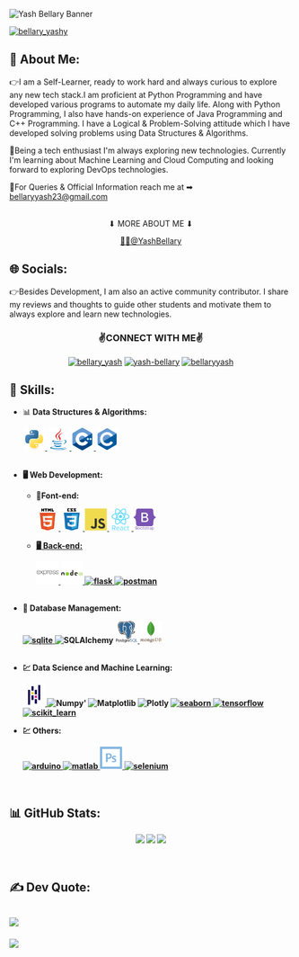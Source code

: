 ![Yash Bellary Banner](https://user-images.githubusercontent.com/88725274/194371334-05cf5156-e80e-4fda-bc96-ea807e989f04.png)

<p align="left"> <a href="https://twitter.com/intent/follow?screen_name=bellary_yash" target="blank"><img src="https://img.shields.io/twitter/follow/bellary_yash?logo=twitter&style=for-the-badge" alt="bellary_yashy"/></a></p>

## 🌟 About Me:

👉I am a Self-Learner, ready to work hard and always curious to explore any new tech stack.I am proficient at Python Programming and have developed various programs to automate my daily life. Along with Python Programming, I also have hands-on experience of Java Programming and C++ Programming. I have a Logical & Problem-Solving attitude which I have developed solving problems using Data Structures & Algorithms.

🌱Being a tech enthusiast I'm always exploring new technologies. Currently I'm learning about Machine Learning and Cloud Computing and looking forward to exploring DevOps technologies.

📧For Queries & Official Information reach me at ➡ bellaryyash23@gmail.com

<br>

<div align="center">
⬇ MORE ABOUT ME ⬇

<a href="https://bellaryyash23.github.io/Personal_Website/" >👨‍💻@YashBellary</a> 
</div>


## 🌐 Socials:

👉Besides Development, I am also an active community contributor. I share my reviews and thoughts to guide other students and motivate them to always explore and learn new technologies.

<div align="center">
<h3 align="center">✌CONNECT WITH ME✌</h3>

<a href="https://twitter.com/bellary_yash" target="blank"><img align="center" src="https://raw.githubusercontent.com/rahuldkjain/github-profile-readme-generator/master/src/images/icons/Social/twitter.svg" alt="bellary_yash" height="30" width="40" /></a>
<a href="https://linkedin.com/in/yash-bellary" target="blank"><img align="center" src="https://raw.githubusercontent.com/rahuldkjain/github-profile-readme-generator/master/src/images/icons/Social/linked-in-alt.svg" alt="yash-bellary" height="30" width="40" /></a>
<a href="https://instagram.com/bellaryyash" target="blank"><img align="center" src="https://raw.githubusercontent.com/rahuldkjain/github-profile-readme-generator/master/src/images/icons/Social/instagram.svg" alt="bellaryyash" height="30" width="40" /></a>

</div>

## 💪 Skills:

<ul>

<li>📊<strong> Data Structures & Algorithms:

<a href="https://www.python.org" target="_blank" rel="noreferrer"> <img src="https://raw.githubusercontent.com/devicons/devicon/master/icons/python/python-original.svg" alt="python" width="40" height="40"/> </a>
<a href="https://www.java.com" target="_blank" rel="noreferrer"> <img src="https://raw.githubusercontent.com/devicons/devicon/master/icons/java/java-original.svg" alt="java" width="40" height="40"/> </a>
<a href="https://www.w3schools.com/cpp/" target="_blank" rel="noreferrer"> <img src="https://raw.githubusercontent.com/devicons/devicon/master/icons/cplusplus/cplusplus-original.svg" alt="cplusplus" width="40" height="40"/> </a>
<a href="https://www.cprogramming.com/" target="_blank" rel="noreferrer"> <img src="https://raw.githubusercontent.com/devicons/devicon/master/icons/c/c-original.svg" alt="c" width="40" height="40"/> </a>

<br>

<li>🖥<strong>  Web Development: 
<ul>
<li> 🎨Font-end: 

<a href="https://www.w3.org/html/" target="_blank" rel="noreferrer"> <img src="https://raw.githubusercontent.com/devicons/devicon/master/icons/html5/html5-original-wordmark.svg" alt="html5" width="40" height="40"/> </a>
<a href="https://www.w3schools.com/css/" target="_blank" rel="noreferrer"> <img src="https://raw.githubusercontent.com/devicons/devicon/master/icons/css3/css3-original-wordmark.svg" alt="css3" width="40" height="40"/> </a>
<a href="https://developer.mozilla.org/en-US/docs/Web/JavaScript" target="_blank" rel="noreferrer"> <img src="https://raw.githubusercontent.com/devicons/devicon/master/icons/javascript/javascript-original.svg" alt="javascript" width="40" height="40"/> </a>
<a href="https://reactjs.org/" target="_blank" rel="noreferrer"> <img src="https://raw.githubusercontent.com/devicons/devicon/master/icons/react/react-original-wordmark.svg" alt="react" width="40" height="40"/> </a>
<img src="https://raw.githubusercontent.com/devicons/devicon/master/icons/bootstrap/bootstrap-plain-wordmark.svg" alt="bootstrap" width="40" height="40"/> </a> <a href="https://www.cprogramming.com/" target="_blank" rel="noreferrer">

<li> 🖥 Back-end:

<a href="https://expressjs.com" target="_blank" rel="noreferrer"> <img src="https://raw.githubusercontent.com/devicons/devicon/master/icons/express/express-original-wordmark.svg" alt="express" width="40" height="40"/> </a>
<a href="https://nodejs.org" target="_blank" rel="noreferrer"> <img src="https://raw.githubusercontent.com/devicons/devicon/master/icons/nodejs/nodejs-original-wordmark.svg" alt="nodejs" width="40" height="40"/> </a>
<a href="https://flask.palletsprojects.com/" target="_blank" rel="noreferrer"> <img src="https://www.vectorlogo.zone/logos/pocoo_flask/pocoo_flask-icon.svg" alt="flask" width="40" height="40"/> </a>
</a> <a href="https://postman.com" target="_blank" rel="noreferrer"> <img src="https://www.vectorlogo.zone/logos/getpostman/getpostman-icon.svg" alt="postman" width="40" height="40"/> </a>

</ul>
<br>
<li>🎁<strong>  Database Management:

<a href="https://www.sqlite.org/" target="_blank" rel="noreferrer"> <img src="https://www.vectorlogo.zone/logos/sqlite/sqlite-icon.svg" alt="sqlite" width="40" height="40"/> </a>
![SQLAlchemy](https://img.shields.io/badge/sqlalchemy-%231572B6.svg?style=for-the-badge&logo=SQL&logoColor=white)
<a href="https://www.postgresql.org" target="_blank" rel="noreferrer"> <img src="https://raw.githubusercontent.com/devicons/devicon/master/icons/postgresql/postgresql-original-wordmark.svg" alt="postgresql" width="40" height="40"/> </a>
<a href="https://www.mongodb.com/" target="_blank" rel="noreferrer"> <img src="https://raw.githubusercontent.com/devicons/devicon/master/icons/mongodb/mongodb-original-wordmark.svg" alt="mongodb" width="40" height="40"/> </a>

<br>
<li>💹<strong>  Data Science and Machine Learning:

<a href="https://pandas.pydata.org/" target="_blank" rel="noreferrer"> <img src="https://raw.githubusercontent.com/devicons/devicon/2ae2a900d2f041da66e950e4d48052658d850630/icons/pandas/pandas-original.svg" alt="pandas" width="40" height="40"/> </a>
![Numpy](https://img.shields.io/badge/Numpy-%2320232a.svg?style=for-the-badge&logo=Numpy&logoColor=%2361DAFB)'
![Matplotlib](https://img.shields.io/badge/Matplotlib-%23ED8B00.svg?style=for-the-badge&logo=Matplotlib&logoColor=white)
![Plotly](https://img.shields.io/badge/Plotly-%23404d59.svg?style=for-the-badge&logo=Plotly&logoColor=%2361DAFB) 
<a href="https://seaborn.pydata.org/" target="_blank" rel="noreferrer"> <img src="https://seaborn.pydata.org/_images/logo-mark-lightbg.svg" alt="seaborn" width="40" height="40"/> </a> 
<a href="https://www.tensorflow.org" target="_blank" rel="noreferrer"> <img src="https://www.vectorlogo.zone/logos/tensorflow/tensorflow-icon.svg" alt="tensorflow" width="40" height="40"/> </a>
<a href="https://scikit-learn.org/" target="_blank" rel="noreferrer"> <img src="https://upload.wikimedia.org/wikipedia/commons/0/05/Scikit_learn_logo_small.svg" alt="scikit_learn" width="40" height="40"/> </a>
<br>
<li>💹<strong>  Others:

<a href="https://www.arduino.cc/" target="_blank" rel="noreferrer"> <img src="https://cdn.worldvectorlogo.com/logos/arduino-1.svg" alt="arduino" width="40" height="40"/> </a> <a href="https://getbootstrap.com" target="_blank" rel="noreferrer">
<a href="https://www.mathworks.com/" target="_blank" rel="noreferrer"> <img src="https://upload.wikimedia.org/wikipedia/commons/2/21/Matlab_Logo.png" alt="matlab" width="40" height="40"/> </a>
<a href="https://www.photoshop.com/en" target="_blank" rel="noreferrer"> <img src="https://raw.githubusercontent.com/devicons/devicon/master/icons/photoshop/photoshop-line.svg" alt="photoshop" width="40" height="40"/> </a>
<a href="https://www.selenium.dev" target="_blank" rel="noreferrer"> <img src="https://raw.githubusercontent.com/detain/svg-logos/780f25886640cef088af994181646db2f6b1a3f8/svg/selenium-logo.svg" alt="selenium" width="40" height="40"/> </a>

</ul>

<br>

## 📊 GitHub Stats:

<div align="center">

![](https://github-readme-stats.vercel.app/api?username=bellaryyash23&theme=dark&hide_border=false&include_all_commits=false&count_private=false)
![](https://github-readme-streak-stats.herokuapp.com/?user=bellaryyash23&theme=dark&hide_border=false)
![](https://github-readme-stats.vercel.app/api/top-langs/?username=bellaryyash23&theme=dark&hide_border=false&include_all_commits=false&count_private=false&layout=compact)

</div>
<br>

## ✍️ Dev Quote:

![](https://quotes-github-readme.vercel.app/api?type=horizontal&theme=radical) <br/>
---
[![](https://visitcount.itsvg.in/api?id=Harish2930&icon=0&color=0)](https://visitcount.itsvg.in)

<!--
- 🌱 I’m currently learning ...
- 👯 I’m looking to collaborate on ...
- 🤔 I’m looking for help with ...
- 💬 Ask me about ...
- 📫 How to reach me: ...
- 😄 Pronouns: ...
- ⚡ Fun fact: ...
-->

